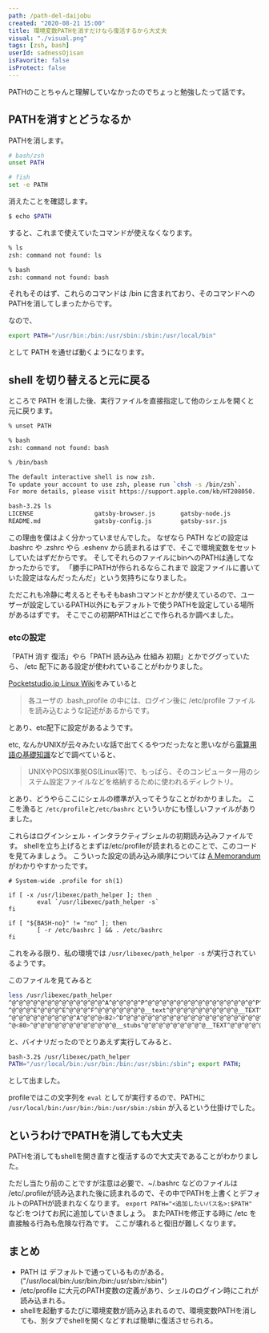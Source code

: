 ```yaml
---
path: /path-del-daijobu
created: "2020-08-21 15:00"
title: 環境変数PATHを消すだけなら復活するから大丈夫
visual: "./visual.png"
tags: [zsh, bash]
userId: sadnessOjisan
isFavorite: false
isProtect: false
---
```


PATHのことちゃんと理解していなかったのでちょっと勉強したって話です。

## PATHを消すとどうなるか

PATHを消します。

```sh
# bash/zsh
unset PATH

# fish
set -e PATH
```

消えたことを確認します。

```sh
$ echo $PATH

```

すると、これまで使えていたコマンドが使えなくなります。

```sh
% ls
zsh: command not found: ls

% bash
zsh: command not found: bash
```

それもそのはず、これらのコマンドは /bin に含まれており、そのコマンドへのPATHを消してしまったからです。

なので、

```sh
export PATH="/usr/bin:/bin:/usr/sbin:/sbin:/usr/local/bin"
```

として PATH を通せば動くようになります。

## shell を切り替えると元に戻る

ところで PATH を消した後、実行ファイルを直接指定して他のシェルを開くと元に戻ります。

```sh
% unset PATH

% bash
zsh: command not found: bash

% /bin/bash

The default interactive shell is now zsh.
To update your account to use zsh, please run `chsh -s /bin/zsh`.
For more details, please visit https://support.apple.com/kb/HT208050.

bash-3.2$ ls
LICENSE                 gatsby-browser.js       gatsby-node.js          netlify.toml            package.json            src                     types
README.md               gatsby-config.js        gatsby-ssr.js           node_modules            public                  tsconfig.json           yarn.lock
```

この理由を僕はよく分かっていませんでした。
なぜなら PATH などの設定は .bashrc や .zshrc やら .eshenv から読まれるはずで、そこで環境変数をセットしていたはずだからです。
そしてそれらのファイルにbinへのPATHは通してなかったからです。
「勝手にPATHが作られるならこれまで 設定ファイルに書いていた設定はなんだったんだ」という気持ちになりました。

ただこれも冷静に考えるとそもそもbashコマンドとかが使えているので、ユーザーが設定しているPATH以外にもデフォルトで使うPATHを設定している場所があるはずです。
そこでこの初期PATHはどこで作られるか調べました。

### etcの設定

「PATH 消す 復活」やら「PATH 読み込み 仕組み 初期」とかでググっていたら、 /etc 配下にある設定が使われていることがわかりました。

[Pocketstudio.jp Linux Wiki](http://pocketstudio.jp/linux/?%A5%D1%A5%B9(PATH)%A4%CE%B3%CE%C7%A7%A4%C8%C0%DF%C4%EA%CA%FD%CB%A1%A4%CF%A1%A9)をみていると

> 各ユーザの .bash_profile の中には、ログイン後に /etc/profile ファイルを読み込むような記述があるからです。

とあり、etc配下に設定があるようです。

etc, なんかUNIXが云々みたいな話で出てくるやつだったなと思いながら[電算用語の基礎知識](https://www.wdic.org/w/TECH//etc)などで調べていると、

> UNIXやPOSIX準拠OS(Linux等)で、もっぱら、そのコンピューター用のシステム設定ファイルなどを格納するために使われるディレクトリ。

とあり、どうやらここにシェルの標準が入ってそうなことがわかりました。
ここを漁ると `/etc/profile`と`/etc/bashrc` といういかにも怪しいファイルがありました。

これらはログインシェル・インタラクティブシェルの初期読み込みファイルです。
shellを立ち上げるとまずは/etc/profileが読まれるとのことで、このコードを見てみましょう。
こういった設定の読み込み順序については [A Memorandum](https://blog1.mammb.com/entry/2019/12/01/090000) がわかりやすかったです。

```sh:title=profile
# System-wide .profile for sh(1)

if [ -x /usr/libexec/path_helper ]; then
        eval `/usr/libexec/path_helper -s`
fi

if [ "${BASH-no}" != "no" ]; then
        [ -r /etc/bashrc ] && . /etc/bashrc
fi
```

これをみる限り、私の環境では `/usr/libexec/path_helper -s` が実行されているようです。

このファイルを見てみると

```sh
less /usr/libexec/path_helper
^@^@^@^@^@^@^@^@^@^@^@^@^@^A^@^@^@^@^P^@^@^@^@^@^@^@^@^@^@^@^@^@^@^@^P^@^@^@
^@^@^@^E^@^@^@^E^@^@^@^F^@^@^@^@^@^@^@__text^@^@^@^@^@^@^@^@^@^@__TEXT^@^@^@
^@^@^@^@^@^@^@^@^@^A^@^@^@<B2>^D^@^@^@^@^@^@^@^@^@^@^@^@^@^@^@^@^@^@^@^@^@^D
^@<80>^@^@^@^@^@^@^@^@^@^@^@^@__stubs^@^@^@^@^@^@^@^@^@__TEXT^@^@^@^@^@^@^@^@^@^@^Z^M^@^@^A^@^@^@~^@^@^@^@^@^@^@^Z^M^@^@^A^@^@^@^@^@^@^@^@^@^@^@^H^D^@<80>^@^@^@^@^F^@^@^@^@^@^@^@__stub_helper^@^@^@__TEXT^@^@^@^@^@^@^@^@^@^@<98>^M^@^@^A^@^@^@<E2>^@^@^@^@^@^@^@<
```

と、バイナリだったのでとりあえず実行してみると、

```sh
bash-3.2$ /usr/libexec/path_helper
PATH="/usr/local/bin:/usr/bin:/bin:/usr/sbin:/sbin"; export PATH;
```

として出ました。

profileではこの文字列を `eval` としてが実行するので、PATHに `/usr/local/bin:/usr/bin:/bin:/usr/sbin:/sbin` が入るという仕掛けでした。

## というわけでPATHを消しても大丈夫

PATHを消してもshellを開き直すと復活するので大丈夫であることがわかりました。

ただし当たり前のことですが注意は必要で、~/.bashrc などのファイルは /etc/.profileが読み込まれた後に読まれるので、その中でPATHを上書くとデフォルトのPATHが読まれなくなります。
`export PATH="<追加したいパス名>:$PATH"` など:をつけてお尻に追加していきましょう。
またPATHを修正する時に /etc を直接触る行為も危険な行為です。
ここが壊れると復旧が難しくなります。

## まとめ

* PATH は デフォルトで通っているものがある。("/usr/local/bin:/usr/bin:/bin:/usr/sbin:/sbin")
* /etc/profile に大元のPATH変数の定義があり、シェルのログイン時にこれが読み込まれる。
* shellを起動するたびに環境変数が読み込まれるので、環境変数PATHを消しても、別タブでshellを開くなどすれば簡単に復活させられる。